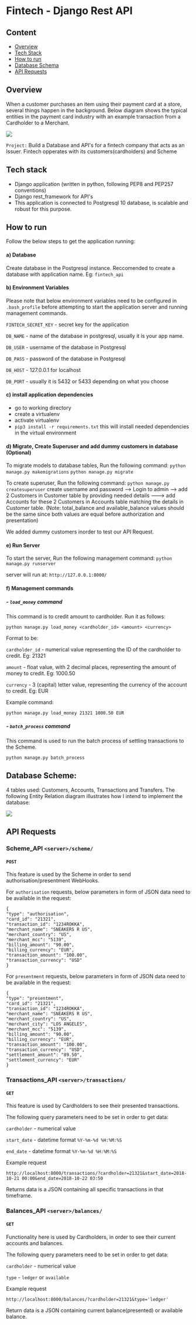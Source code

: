 # Fintech - Django Rest API

## Content
- [Overview](#Overview)
- [Tech Stack](#Tech-stack)
- [How to run](#how-to-run)
- [Database Schema](#database-schema)
- [API Requests](#api-requests)



## Overview
When a customer purchases an item using their payment card at a store, several things happen in the background. Below diagram shows the typical entities in the payment card industry with an example transaction from a Cardholder to a Merchant.  

![](/images/overview.png)


`Project:` Build a Database and API's for a fintech company that acts as an Issuer. Fintech opperates with its customers(cardholders) and Scheme

## Tech stack 
- Django application (written in python, following PEP8 and PEP257 conventions)
- Django rest_framework for API's 
- This application is connected to Postgresql 10 database, is scalable and robust for this purpose.


## How to run
Follow the below steps to get the application running:

#### a) Database
Create database in the Postgresql instance. Reccomended to create a database with application name. Eg: `fintech_api`


#### b) Environment Variables
Please note that below environment variables need to be configured in `.bash_profile` before attempting to start the application server and running management commands. 

`FINTECH_SECRET_KEY` - secret key for the application

`DB_NAME` - name of the database in postgresql, usually it is your app name.

`DB_USER` - username of the database in Postgresql

`DB_PASS` - password of the database in Postgresql

`DB_HOST` - 127.0.0.1 for localhost

`DB_PORT` - usually it is 5432 or 5433 depending on what you choose

#### c) install application dependencies
- go to working directory
- create a virtualenv 
- activate virtualenv 
- `pip3 install -r requirements.txt`
this will install needed dependencies in the virtual environment


#### d) Migrate, Create Superuser and add dummy customers in database (Optional)

To migrate models to database tables, Run the following command:
`python manage.py makemigrations`
`python manage.py migrate`


To create superuser, Run the following command:
`python manage.py createsuperuser`
create username and password --> Login to admin --> add 2 Customers in Customer table by providing needed details ---> add Accounts for these 2 Customers in Accounts table matching the details in Customer table. (Note: total_balance and available_balance values should be the same since both values are equal before authorization and presentation)

We added dummy customers inorder to test our API Request.


#### e) Run Server
To start the server, Run the following management command:
`python manage.py runserver`

server will run at: `http://127.0.0.1:8000/`




#### f) Management commands
##### - `load_money` command

This command is to credit amount to cardholder. Run it as follows:

`python manage.py load_money <cardholder_id> <amount> <currency>`

Format to be:

`cardholder_id` - numerical value representing the ID of the cardholder to credit. Eg: 21321

`amount` - float value, with 2 decimal places, representing the amount of money to credit. Eg: 1000.50

`currency` - 3 (capital) letter value, representing the currency of the account to credit. Eg: EUR

Example command:

`python manage.py load_money 21321 1000.50 EUR`


##### - `batch_process` command

This command is used to run the batch process of settling transactions to the Scheme.

`python manage.py batch_process`



## Database Scheme:
4 tables used: Customers, Accounts, Transactions and Transfers. The following Entity Relation diagram illustrates how I intend to implement the database:

![](/images/databases.png)


## API Requests

### Scheme_API `<server>/scheme/`

#### `POST`

This feature is used by the Scheme in order to send authorisation/presentment WebHooks.

For `authorisation` requests, below parameters in form of JSON data need to be available in the request:


```
{
"type": "authorisation", 
"card_id": "21321", 
"transaction_id": "1234ROKKA", 
"merchant_name": "SNEAKERS R US", 
"merchant_country": "US",
"merchant_mcc": "5139", 
"billing_amount": "90.00", 
"billing_currency": "EUR", 
"transaction_amount": "100.00", 
"transaction_currency": "USD"
}
```

For `presentment` requests, below parameters in form of JSON data need to be available in the request:

```
{
"type": "presentment", 
"card_id": "21321", 
"transaction_id": "1234ROKKA", 
"merchant_name": "SNEAKERS R US", 
"merchant_country": "US", 
"merchant_city": "LOS ANGELES", 
"merchant_mcc": "5139", 
"billing_amount": "90.00", 
"billing_currency": "EUR", 
"transaction_amount": "100.00", 
"transaction_currency": "USD", 
"settlement_amount": "89.50", 
"settlement_currency": "EUR"
}

```

### Transactions_API `<server>/transactions/`

#### `GET`

This feature is used by Cardholders to see their presented transactions.

The following query parameters need to be set in order to get data:

`cardholder` - numerical value 

`start_date` - datetime format `%Y-%m-%d %H:%M:%S`

`end_date` - datetime format `%Y-%m-%d %H:%M:%S`

Example request 
```
http://localhost:8000/transactions/?cardholder=21321&start_date=2018-10-21 00:00&end_date=2018-10-22 03:50
```

Returns data is a JSON containing all specific transactions in that timeframe.

### Balances_API `<server>/balances/`

#### `GET`

Functionality here is used by Cardholders, in order to see their current accounts and balances.

The following query parameters need to be set in order to get data:

`cardholder` - numerical value 

`type` - `ledger` or  `available`

Example request 
```
http://localhost:8000/balances/?cardholder=21321&type='ledger'
```

Return data is a JSON containing current balance(presented) or available balance.


